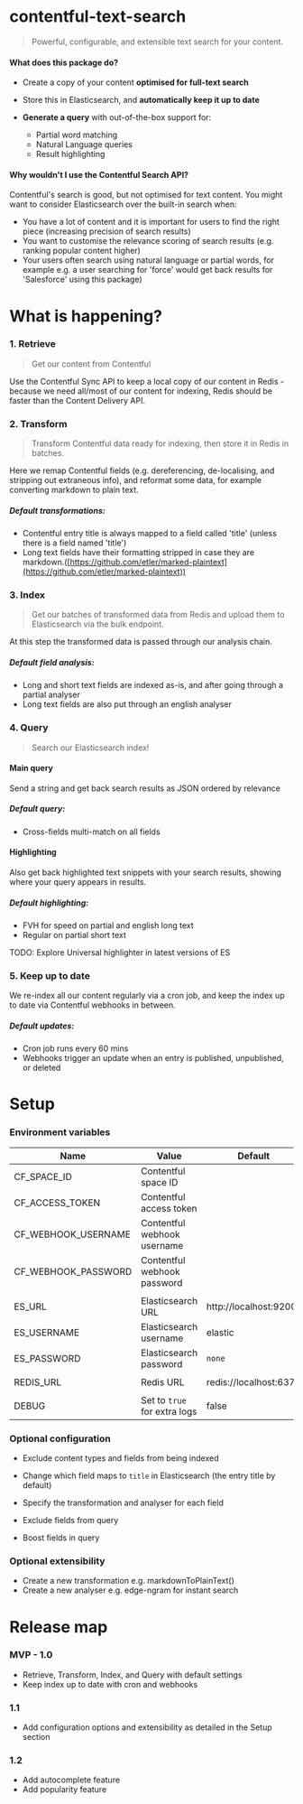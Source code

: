 # contentful-text-search

>    Powerful, configurable, and extensible text search for your content.

#### What does this package do?

-   Create a copy of your content **optimised for full-text search**


-   Store this in Elasticsearch, and **automatically keep it up to date**
-   **Generate a query** with out-of-the-box support for:
    -   Partial word matching
    -   Natural Language queries
    -   Result highlighting

#### Why wouldn't I use the Contentful Search API?

Contentful's search is good, but not optimised for text content. You might want to consider Elasticsearch over the built-in search when:

-   You have a lot of content and it is important for users to find the right piece (increasing precision of search results)
-   You want to customise the relevance scoring of search results (e.g. ranking popular content higher)
-   Your users often search using natural language or partial words, for example e.g. a user searching for 'force' would get back results for 'Salesforce' using this package)



# What is happening?

### 1. Retrieve

>   Get our content from Contentful

Use the Contentful Sync API to keep a local copy of our content in Redis - because we need all/most of our content for indexing, Redis should be faster than the Content Delivery API.


### 2. Transform

>   Transform Contentful data ready for indexing, then store it in Redis in batches.

Here we remap Contentful fields (e.g. dereferencing, de-localising, and stripping out extraneous info), and reformat some data, for example converting markdown to plain text.

##### Default transformations:

-   Contentful entry title is always mapped to a field called 'title' (unless there is a field named 'title')
-   Long text fields have their formatting stripped in case they are markdown.([https://github.com/etler/marked-plaintext](https://github.com/etler/marked-plaintext))


### 3. Index

>   Get our batches of transformed data from Redis and upload them to Elasticsearch via the bulk endpoint.

At this step the transformed data is passed through our analysis chain.

##### Default field analysis:

-   Long and short text fields are indexed as-is, and after going through a partial analyser
-   Long text fields are also put through an english analyser


### 4. Query

>   Search our Elasticsearch index!

#### Main query

Send a string and get back search results as JSON ordered by relevance

##### Default query:

-   Cross-fields multi-match on all fields

#### Highlighting

Also get back highlighted text snippets with your search results, showing where your query appears in results.

##### Default highlighting:

-   FVH for speed on partial and english long text
-   Regular on partial short text

TODO: Explore Universal highlighter in latest versions of ES


### 5. Keep up to date

We re-index all our content regularly via a cron job, and keep the index up to date via Contentful webhooks in between.

##### Default updates:

-   Cron job runs every 60 mins
-   Webhooks trigger an update when an entry is published, unpublished, or deleted


# Setup

###  Environment variables

| Name                | Value                       | Default                |
| ------------------- | --------------------------- | ---------------------- |
| CF_SPACE_ID         | Contentful space ID         |                        |
| CF_ACCESS_TOKEN     | Contentful access token     |                        |
| CF_WEBHOOK_USERNAME | Contentful webhook username |                        |
| CF_WEBHOOK_PASSWORD | Contentful webhook password |                        |
|                     |                             |                        |
| ES_URL              | Elasticsearch URL           | http://localhost:9200  |
| ES_USERNAME         | Elasticsearch username      | elastic                |
| ES_PASSWORD         | Elasticsearch password      | `none`                 |
|                     |                             |                        |
| REDIS_URL           | Redis URL                   | redis://localhost:6379 |
|                     |                             |                        |
| DEBUG               | Set to `true` for extra logs| false                  |



### Optional configuration

-   Exclude content types and fields from being indexed


-   Change which field maps to `title` in Elasticsearch (the entry title by default)


-   Specify the transformation and analyser for each field



-   Exclude fields from query
-   Boost fields in query



### Optional extensibility

-   Create a new transformation e.g. markdownToPlainText()
-   Create a new analyser e.g. edge-ngram for instant search





# Release map

### MVP - 1.0

-   Retrieve, Transform, Index, and Query with default settings
-   Keep index up to date with cron and webhooks

### 1.1

-   Add configuration options and extensibility as detailed in the Setup section

### 1.2

-   Add autocomplete feature
-   Add popularity feature
